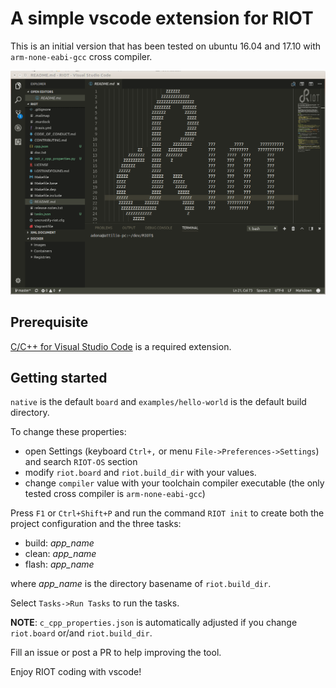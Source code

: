 # A simple vscode extension for RIOT

This is an initial version that has been tested on ubuntu 16.04 and 17.10 with `arm-none-eabi-gcc` cross compiler.

![demo](https://raw.githubusercontent.com/attdona/riot-code/master/images/riot-code.gif)

## Prerequisite

[C/C++ for Visual Studio Code](https://marketplace.visualstudio.com/items?itemName=ms-vscode.cpptools) is a required extension.

## Getting started

`native` is the default `board` and `examples/hello-world` is the default build directory.

To change these properties:
* open Settings (keyboard `Ctrl+,` or menu `File->Preferences->Settings`) and search `RIOT-OS` section
* modify `riot.board` and `riot.build_dir` with your values.
* change `compiler` value with your toolchain compiler executable (the only tested cross compiler is `arm-none-eabi-gcc`)

Press `F1` or `Ctrl+Shift+P` and run the command `RIOT init` to create both the project configuration and the three tasks:

* build: *app_name*
* clean: *app_name*
* flash: *app_name*

where *app_name* is the directory basename of `riot.build_dir`.

Select `Tasks->Run Tasks` to run the tasks.

**NOTE**: `c_cpp_properties.json` is automatically adjusted if you change `riot.board` or/and `riot.build_dir`.

Fill an issue or post a PR to help improving the tool.

Enjoy RIOT coding with vscode!
